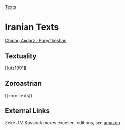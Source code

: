[Texts](languages)
# Iranian Texts
[Chidag Andarz i Poryotkeshan](chidag.md)

## Textuality
[[utz1991]]

## Zoroastrian
[[zoro-texts]]

## External Links
Zeke J.V. Kassock makes excellent editions, see [amazon](https://www.amazon.com/Zeke-J-V-Kassock/e/B00J6DGV96/ref=dp-byline-cont-pop-book-1)